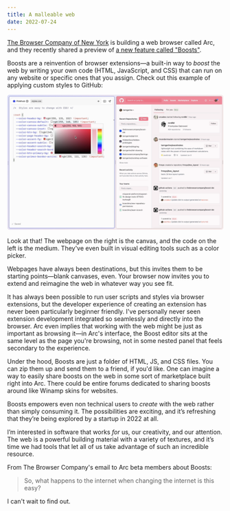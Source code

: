 ```yaml
---
title: A malleable web
date: 2022-07-24
---
```


[The Browser Company of New York](https://thebrowser.company/) is building a web browser called Arc, and they recently shared a preview of [a new feature called "Boosts"](https://www.loom.com/share/55e80c00d4444579b5d0de49d9ffc650).

Boosts are a reinvention of browser extensions—a built-in way to *boost* the web by writing your own code (HTML, JavaScript, and CSS) that can run on any website or specific ones that you assign. Check out this example of applying custom styles to GitHub:

![A screenshot of Arc's "Boosts" feature](boosts.png)

Look at that! The webpage on the right is the canvas, and the code on the left is the medium. They've even built in visual editing tools such as a color picker. 

Webpages have always been destinations, but this invites them to be starting points—blank canvases, even. Your browser now invites you to extend and reimagine the web in whatever way you see fit. 

It has always been possible to run user scripts and styles via browser extensions, but the developer experience of creating an extension has never been particularly beginner friendly. I've personally never seen extension development integrated so seamlessly and directly into the browser. Arc even implies that working with the web might be just as important as browsing it—in Arc's interface, the Boost editor sits at the same level as the page you're browsing, not in some nested panel that feels secondary to the experience. 

Under the hood, Boosts are just a folder of HTML, JS, and CSS files. You can zip them up and send them to a friend, if you'd like. One can imagine a way to easily share boosts on the web in some sort of marketplace built right into Arc. There could be entire forums dedicated to sharing boosts around like Winamp skins for websites. 

Boosts empowers even non technical users to *create* with the web rather than simply consuming it. The possibilities are exciting, and it’s refreshing that they’re being explored by a startup in 2022 at all. 

I’m interested in software that works _for_ us, our creativity, and our attention. The web is a powerful building material with a variety of textures, and it’s time we had tools that let all of us take advantage of such an incredible resource. 

From The Browser Company's email to Arc beta members about Boosts:

> So, what happens to the internet when changing the internet is this easy?

I can't wait to find out.